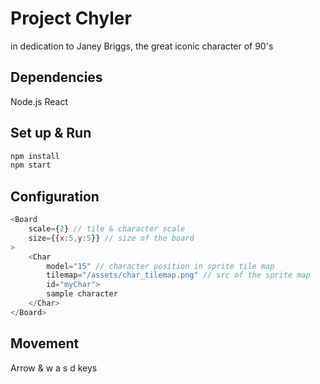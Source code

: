 # Project Chyler

in dedication to Janey Briggs, the great iconic character of 90's

## Dependencies
Node.js
React

## Set up & Run
```bash
npm install
npm start
```

## Configuration
```js
<Board 
	scale={2} // tile & character scale 
 	size={{x:5,y:5}} // size of the board
>
	<Char
		model="15" // character position in sprite tile map
		tilemap="/assets/char_tilemap.png" // src of the sprite map
		id="myChar">
    	sample character
	</Char>
</Board>
```

## Movement
Arrow & w a s d keys